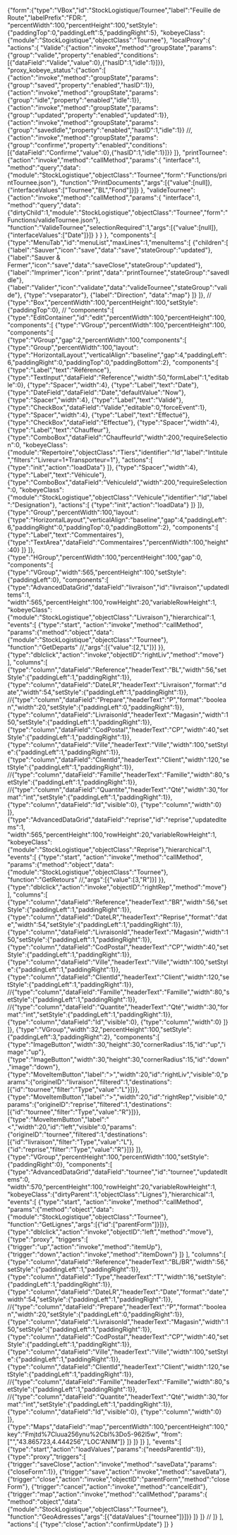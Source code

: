 {"form":{"type":"VBox","id":"StockLogistique/Tournee","label":"Feuille de Route","labelPrefix":"FDR:",
"percentWidth":100,"percentHeight":100,"setStyle":{"paddingTop":0,"paddingLeft":5,"paddingRight":5},
"kobeyeClass":{"module":"StockLogistique","objectClass":"Tournee"},
"localProxy":{
	"actions":{
		"Valide":{"action":"invoke","method":"groupState","params":{"group":"valide","property":"enabled","conditions":[{"dataField":"Valide","value":0},{"hasID":1,"idle":1}]}},
		"proxy_kobeye_status":{"action":[
			{"action":"invoke","method":"groupState","params":{"group":"saved","property":"enabled","hasID":1}},
			{"action":"invoke","method":"groupState","params":{"group":"idle","property":"enabled","idle":1}},
			{"action":"invoke","method":"groupState","params":{"group":"updated","property":"enabled","updated":1}},
			{"action":"invoke","method":"groupState","params":{"group":"savedIdle","property":"enabled","hasID":1,"idle":1}}
			//,{"action":"invoke","method":"groupState","params":{"group":"confirme","property":"enabled","conditions":[{"dataField":"Confirme","value":0},{"hasID":1,"idle":1}]}}
		]},
		"printTournee":{"action":"invoke","method":"callMethod","params":{
			"interface":1,
			"method":"query","data":{"module":"StockLogistique","objectClass":"Tournee","form":"Functions/printTournee.json"},
			"function":"PrintDocuments","args":[{"value":[null]},{"interfaceValues":["Tournee","BL","Fond"]}]}
		},
		"valideTournee":{"action":"invoke","method":"callMethod","params":{
			"interface":1,
			"method":"query","data":{"dirtyChild":1,"module":"StockLogistique","objectClass":"Tournee","form":"Functions/valideTournee.json"},
			"function":"ValideTournee","selectionRequired":1,"args":[{"value":[null]},{"interfaceValues":["Date"]}]}
		}
	}
},
"components":[
	{"type":"MenuTab","id":"menuList","maxLines":1,"menuItems":[
		{"children":[
			{"label":"Sauver","icon":"save","data":"save","stateGroup":"updated"},
			{"label":"Sauver & Fermer","icon":"save","data":"saveClose","stateGroup":"updated"},
			{"label":"Imprimer","icon":"print","data":"printTournee","stateGroup":"savedIdle"},
			{"label":"Valider","icon":"validate","data":"valideTournee","stateGroup":"valide"},
			{"type":"vseparator"},
			{"label":"Direction", "data":"map"}
		]}
	]},
//	{"type":"Box","percentWidth":100,"percentHeight":100,"setStyle":{"paddingTop":0}, 
//	"components":[
		{"type":"EditContainer","id":"edit","percentWidth":100,"percentHeight":100,
		"components":[
			{"type":"VGroup","percentWidth":100,"percentHeight":100,
			"components":[
				{"type":"VGroup","gap":2,"percentWidth":100,"components":[
					{"type":"Group","percentWidth":100,"layout":{"type":"HorizontalLayout","verticalAlign":"baseline","gap":4,"paddingLeft":6,"paddingRight":0,"paddingTop":0,"paddingBottom":2},
					"components":[
						{"type":"Label","text":"Référence"},
						{"type":"TextInput","dataField":"Reference","width":50,"formLabel":1,"editable":0},
						{"type":"Spacer","width":4},
						{"type":"Label","text":"Date"},
						{"type":"DateField","dataField":"Date","defaultValue":"Now"},
						{"type":"Spacer","width":4},
						{"type":"Label","text":"Validé"},
						{"type":"CheckBox","dataField":"Valide","editable":0,"forceEvent":1},
						{"type":"Spacer","width":4},
						{"type":"Label","text":"Effectué"},
						{"type":"CheckBox","dataField":"Effectue"},
						{"type":"Spacer","width":4},
						{"type":"Label","text":"Chauffeur"},
						{"type":"ComboBox","dataField":"ChauffeurId","width":200,"requireSelection":0,
						"kobeyeClass":{"module":"Repertoire","objectClass":"Tiers","identifier":"Id","label":"Intitule","filters":"Livreur=1+Transporteur=1"},
						"actions":[
							{"type":"init","action":"loadData"}
						]},
						{"type":"Spacer","width":4},
						{"type":"Label","text":"Véhicule"},
						{"type":"ComboBox","dataField":"VehiculeId","width":200,"requireSelection":0,
						"kobeyeClass":{"module":"StockLogistique","objectClass":"Vehicule","identifier":"Id","label":"Designation"},
						"actions":[
							{"type":"init","action":"loadData"}
						]}
					]},
					{"type":"Group","percentWidth":100,"layout":{"type":"HorizontalLayout","verticalAlign":"baseline","gap":4,"paddingLeft":6,"paddingRight":0,"paddingTop":0,"paddingBottom":2},
					"components":[
						{"type":"Label","text":"Commentaires"},
						{"type":"TextArea","dataField":"Commentaires","percentWidth":100,"height":40}
					]}
				]},
				{"type":"HGroup","percentWidth":100,"percentHeight":100,"gap":0,
				"components":[
					{"type":"VGroup","width":565,"percentHeight":100,"setStyle":{"paddingLeft":0},
					"components":[
						{"type":"AdvancedDataGrid","dataField":"livraison","id":"livraison","updatedItems":1,
						"width":565,"percentHeight":100,"rowHeight":20,"variableRowHeight":1, 
						"kobeyeClass":{"module":"StockLogistique","objectClass":"Livraison"},"hierarchical":1,
						"events":[
							{"type":"start", "action":"invoke","method":"callMethod",
							"params":{"method":"object","data":{"module":"StockLogistique","objectClass":"Tournee"},
							"function":"GetDeparts"
							//,"args":[{"value":[2,"L"]}]
							}},
							{"type":"dblclick","action":"invoke","objectID":"rightLiv","method":"move"}
						],
						"columns":[
							{"type":"column","dataField":"Reference","headerText":"BL","width":56,"setStyle":{"paddingLeft":1,"paddingRight":1}},
							{"type":"column","dataField":"DateLR","headerText":"Livraison","format":"date","width":54,"setStyle":{"paddingLeft":1,"paddingRight":1}},
							//{"type":"column","dataField":"Prepare","headerText":"P","format":"boolean","width":20,"setStyle":{"paddingLeft":0,"paddingRight":1}},
							{"type":"column","dataField":"LivraisonId","headerText":"Magasin","width":150,"setStyle":{"paddingLeft":1,"paddingRight":1}},
							{"type":"column","dataField":"CodPostal","headerText":"CP","width":40,"setStyle":{"paddingLeft":1,"paddingRight":1}},
							{"type":"column","dataField":"Ville","headerText":"Ville","width":100,"setStyle":{"paddingLeft":1,"paddingRight":1}},
							{"type":"column","dataField":"ClientId","headerText":"Client","width":120,"setStyle":{"paddingLeft":1,"paddingRight":1}},
							//{"type":"column","dataField":"Famille","headerText":"Famille","width":80,"setStyle":{"paddingLeft":1,"paddingRight":1}},
							//{"type":"column","dataField":"Quantite","headerText":"Qté","width":30,"format":"int","setStyle":{"paddingLeft":1,"paddingRight":1}},
							{"type":"column","dataField":"Id","visible":0},
							{"type":"column","width":0}
						]},
						{"type":"AdvancedDataGrid","dataField":"reprise","id":"reprise","updatedItems":1,
						"width":565,"percentHeight":100,"rowHeight":20,"variableRowHeight":1, 
						"kobeyeClass":{"module":"StockLogistique","objectClass":"Reprise"},"hierarchical":1,
						"events":[
							{"type":"start", "action":"invoke","method":"callMethod",
							"params":{"method":"object","data":{"module":"StockLogistique","objectClass":"Tournee"},
							"function":"GetRetours"
							//,"args":[{"value":[3,"R"]}]
							}},
							{"type":"dblclick","action":"invoke","objectID":"rightRep","method":"move"}
						],
						"columns":[
							{"type":"column","dataField":"Reference","headerText":"BR","width":56,"setStyle":{"paddingLeft":1,"paddingRight":1}},
							{"type":"column","dataField":"DateLR","headerText":"Reprise","format":"date","width":54,"setStyle":{"paddingLeft":1,"paddingRight":1}},
							{"type":"column","dataField":"LivraisonId","headerText":"Magasin","width":150,"setStyle":{"paddingLeft":1,"paddingRight":1}},
							{"type":"column","dataField":"CodPostal","headerText":"CP","width":40,"setStyle":{"paddingLeft":1,"paddingRight":1}},
							{"type":"column","dataField":"Ville","headerText":"Ville","width":100,"setStyle":{"paddingLeft":1,"paddingRight":1}},
							{"type":"column","dataField":"ClientId","headerText":"Client","width":120,"setStyle":{"paddingLeft":1,"paddingRight":1}},
							//{"type":"column","dataField":"Famille","headerText":"Famille","width":80,"setStyle":{"paddingLeft":1,"paddingRight":1}},
							//{"type":"column","dataField":"Quantite","headerText":"Qté","width":30,"format":"int","setStyle":{"paddingLeft":1,"paddingRight":1}},
							{"type":"column","dataField":"Id","visible":0},
							{"type":"column","width":0}
						]}
					]},
					{"type":"VGroup","width":32,"percentHeight":100,"setStyle":{"paddingLeft":3,"paddingRight":2},
					"components":[
						{"type":"ImageButton","width":30,"height":30,"cornerRadius":15,"id":"up","image":"up"},
						{"type":"ImageButton","width":30,"height":30,"cornerRadius":15,"id":"down","image":"down"},
						{"type":"MoveItemButton","label":">","width":20,"id":"rightLiv","visible":0,"params":{"origineID":"livraison","filtered":1,"destinations":[{"id":"tournee","filter":"Type","value":"L"}]}},
						{"type":"MoveItemButton","label":">","width":20,"id":"rightRep","visible":0,"params":{"origineID":"reprise","filtered":1,"destinations":[{"id":"tournee","filter":"Type","value":"R"}]}},
						{"type":"MoveItemButton","label":"<","width":20,"id":"left","visible":0,"params":{"origineID":"tournee","filtered":1,"destinations":[{"id":"livraison","filter":"Type","value":"L"},{"id":"reprise","filter":"Type","value":"R"}]}}
					]},
					{"type":"VGroup","percentHeight":100,"percentWidth":100,"setStyle":{"paddingRight":0},
					"components":[
						{"type":"AdvancedDataGrid","dataField":"tournee","id":"tournee","updatedItems":0,
						"width":570,"percentHeight":100,"rowHeight":20,"variableRowHeight":1, 
						"kobeyeClass":{"dirtyParent":1,"objectClass":"Lignes"},"hierarchical":1,
						"events":[
							{"type":"start", "action":"invoke","method":"callMethod",
							"params":{"method":"object","data":{"module":"StockLogistique","objectClass":"Tournee"},
							"function":"GetLignes","args":[{"id":["parentForm"]}]}},
							{"type":"dblclick","action":"invoke","objectID":"left","method":"move"},
							{"type":"proxy", "triggers":[
								{"trigger":"up","action":"invoke","method":"itemUp"},
								{"trigger":"down","action":"invoke","method":"itemDown"}
							]}
						],
						"columns":[
							{"type":"column","dataField":"Reference","headerText":"BL/BR","width":56,"setStyle":{"paddingLeft":1,"paddingRight":1}},
							{"type":"column","dataField":"Type","headerText":"T","width":16,"setStyle":{"paddingLeft":1,"paddingRight":1}},
							{"type":"column","dataField":"DateLR","headerText":"Date","format":"date","width":54,"setStyle":{"paddingLeft":1,"paddingRight":1}},
							//{"type":"column","dataField":"Prepare","headerText":"P","format":"boolean","width":20,"setStyle":{"paddingLeft":0,"paddingRight":1}},
							{"type":"column","dataField":"LivraisonId","headerText":"Magasin","width":150,"setStyle":{"paddingLeft":1,"paddingRight":1}},
							{"type":"column","dataField":"CodPostal","headerText":"CP","width":40,"setStyle":{"paddingLeft":1,"paddingRight":1}},
							{"type":"column","dataField":"Ville","headerText":"Ville","width":100,"setStyle":{"paddingLeft":1,"paddingRight":1}},
							{"type":"column","dataField":"ClientId","headerText":"Client","width":120,"setStyle":{"paddingLeft":1,"paddingRight":1}},
							//{"type":"column","dataField":"Famille","headerText":"Famille","width":80,"setStyle":{"paddingLeft":1,"paddingRight":1}},
							//{"type":"column","dataField":"Quantite","headerText":"Qté","width":30,"format":"int","setStyle":{"paddingLeft":1,"paddingRight":1}},
							{"type":"column","dataField":"Id","visible":0},
							{"type":"column","width":0}
						]},
						{"type":"Maps","dataField":"map","percentWidth":100,"percentHeight":100,"key":"Fmjtd%7Cluua256ynu%2Cbl%3Do5-962l5w",
						"from":["","43.865723,4.444256","LOC'ANIM"]}
					]}
				]}
			]}
		],
		"events":[
			{"type":"start","action":"loadValues","params":{"needsParentId":1}},
			{"type":"proxy","triggers":[
				{"trigger":"saveClose","action":"invoke","method":"saveData","params":{"closeForm":1}},
				{"trigger":"save","action":"invoke","method":"saveData"},
				{"trigger":"close","action":"invoke","objectID":"parentForm","method":"closeForm"},
				{"trigger":"cancel","action":"invoke","method":"cancelEdit"},
				{"trigger":"map","action":"invoke","method":"callMethod","params":{
				"method":"object","data":{"module":"StockLogistique","objectClass":"Tournee"},
				"function":"GeoAdresses","args":[{"dataValues":["tournee"]}]}}
			]}
		]}
//	]}
],
"actions":[
	{"type":"close","action":"confirmUpdate"}
]}
}
